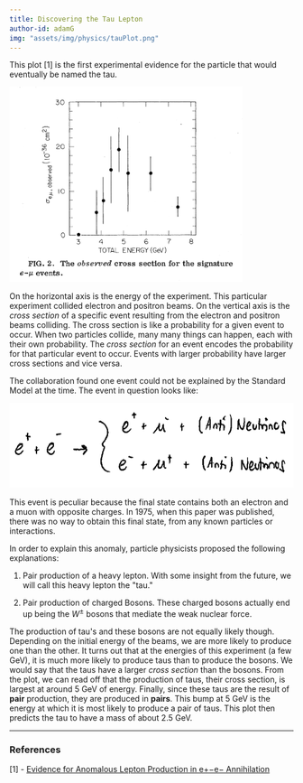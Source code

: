 ```yaml
---
title: Discovering the Tau Lepton
author-id: adamG
img: "assets/img/physics/tauPlot.png"
---
```


This plot [1] is the first experimental evidence for the particle that would eventually be named the tau. 

![](../assets/img/physics/tauPlot.png)

On the horizontal axis is the energy of the experiment. This particular experiment collided electron and positron beams. On the vertical axis is the *cross section* of a specific event resulting from the electron and positron beams colliding. The cross section is like a probability for a given event to occur. When two particles collide, many many things can happen, each with their own probability. The *cross section* for an event encodes the probability for that particular event to occur. Events with larger probability have larger cross sections and vice versa. 

The collaboration found one event could not be explained by the Standard Model at the time. The event in question looks like:

<img src = "../assets/img/physics/anomalousEvent.png" height="150"/>

This event is peculiar because the final state contains both an electron and a muon with opposite charges. In 1975, when this paper was published, there was no way to obtain this final state, from any known particles or interactions. 

In order to explain this anomaly, particle physicists proposed the following explanations:

1. Pair production of a heavy lepton. With some insight from the future, we will call this heavy lepton the "tau." 

2. Pair production of charged Bosons. These charged bosons actually end up being the $W^\pm$ bosons that mediate the weak nuclear force.


The production of tau's and these bosons are not equally likely though. Depending on the initial energy of the beams, we are more likely to produce one than the other. It turns out that at the energies of this experiment (a few GeV), it is much more likely to produce taus than to produce the bosons. We would say that the taus have a larger *cross section* than the bosons. From the plot, we can read off that the production of taus, their cross section, is largest at around 5 GeV of energy. Finally, since these taus are the result of **pair** production, they are produced in **pairs**. This bump at 5 GeV is the energy at which it is most likely to produce a pair of taus. This plot then predicts the tau to have a mass of about 2.5 GeV. 

----

### References

[1] - [Evidence for Anomalous Lepton Production in e+−e− Annihilation](https://journals.aps.org/prl/abstract/10.1103/PhysRevLett.35.1489)